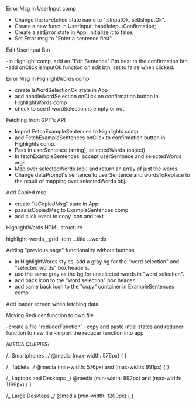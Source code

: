 

Error Msg in UserInput comp

- Change the isFetched state name to "isInputOk, setIsInputOk".
- Create a new funct in UserInput, handleInputConfirmation;
- Create a setError state in App, initialize it to false.
- Set Error msg to "Enter a sentence first"

Edit UserInput Btn

-in Highlight comp, add an "Edit Sentence" Btn next to the confirmation btn.
-add onClick isInputOk function on edit btn, set to false when clicked.

Error Msg in HighlightWords comp

- create IsWordSelectionOk state in App
- add handleWordSelection onClick on confirmation button in HighlightWords comp
- check to see if wordSelection is empty or not.

Fetching from GPT's API

- Import FetchExampleSentences to Highlights comp
- add FetchExampleSentences onClick to confirmation button in Highlights comp.
- Pass in userSentence (string), selectedWords (object)
- In fetchExampleSentences, accept userSentnece and selectedWords args
- Map over selectedWords (obj) and return an array of just the words.
- Change dataPrompt's sentence to userSentence and wordsToReplace to the result of mapping over selectedWords obj.

Add Copied msg

- create "isCopiedMsg" state in App
- pass isCopiedMsg to ExampleSentences comp
- add click event to copy icon and text

HighlightWords HTML structure

highlight-words\_\_grid-item
...title
...words

Adding "previous page" functionality without buttons

- in HighlightWords styles, add a gray bg for the "word selection" and "selected words" box headers.
- use the same gray as the bg for unselected words in "word selection".
- add back icon to the "word selection" box header.
- add same back icon to the "copy" container in ExampleSentences comp.

Add loader screen when fetching data

Moving Reducer function to own file

-create a file "reducerFunction"
-copy and paste intial states and reducer function to new file
-import the reducer function into app

/_MEDIA QUERIES_/

/_ Smartphones _/
@media (max-width: 576px) {
}

/_ Tablets _/
@media (min-width: 576px) and (max-width: 991px) {
}

/_ Laptops and Desktops _/
@media (min-width: 992px) and (max-width: 1199px) {
}

/_ Large Desktops _/
@media (min-width: 1200px) {
}
